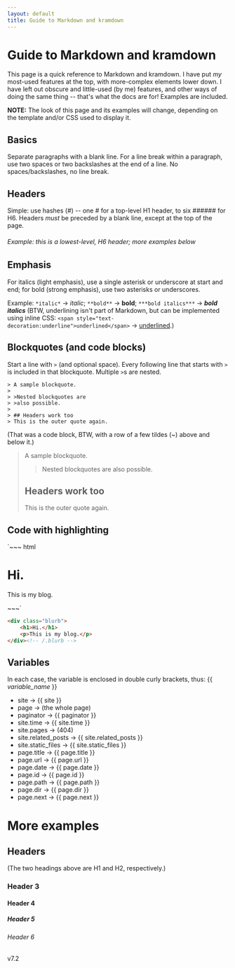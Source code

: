 ```yaml
---
layout: default
title: Guide to Markdown and kramdown
---
```

# Guide to Markdown and kramdown

This page is a quick reference to Markdown and kramdown. I have put *my* most-used features at the top, with more-complex elements lower down. I have left out obscure and little-used (by me) features, and other ways of doing the same thing -- that's what the docs are for! Examples are included.

**NOTE:** The look of this page and its examples will change, depending on the template and/or CSS used to display it.

## Basics

Separate paragraphs with a blank line. For a line break within a paragraph, use two spaces or two backslashes at the end of a line. No spaces/backslashes, no line break.

## Headers

Simple: use hashes (\#) -- one \# for a top-level H1 header, to six \###### for H6. Headers *must* be preceded by a blank line, except at the top of the page.

###### Example: this is a lowest-level, H6 header; more examples below

## Emphasis

For italics (light emphasis), use a single asterisk or underscore at start and end; for bold (strong emphasis), use two asterisks or underscores. 

Example: `*italic*` &#8594; *italic*; `**bold**` &#8594; **bold**; `***bold italics***` &#8594; ***bold italics***
(BTW, underlining isn't part of Markdown, but can be implemented using inline CSS: `<span style="text-decoration:underline">underlined</span>`  &#8594; <span style="text-decoration:underline">underlined</span>.)

## Blockquotes (and code blocks)

Start a line with `>` (and optional space). Every following line that starts with `>` is included in that blockquote. Multiple `>`s are nested.

~~~~
> A sample blockquote.
>
> >Nested blockquotes are
> >also possible.
>
> ## Headers work too
> This is the outer quote again.
~~~~

(That was a code block, BTW, with a row of a few tildes (~) above and below it.)

> A sample blockquote.
>
> >Nested blockquotes are
> >also possible.
>
> ## Headers work too
> This is the outer quote again.

## Code with highlighting

`~~~ html
<div class="blurb">
	<h1>Hi.</h1>
	<p>This is my blog.</p>
</div><!-- /.blurb -->
~~~`

~~~ html
<div class="blurb">
	<h1>Hi.</h1>
	<p>This is my blog.</p>
</div><!-- /.blurb -->
~~~

## Variables

In each case, the variable is enclosed in double curly brackets, thus: \{\{ *variable_name* \}\}

* site &#8594; {{ site }}
* page &#8594; (the whole page)
* paginator &#8594; {{ paginator }}
* site.time &#8594; {{ site.time }}
* site.pages &#8594; (404)
* site.related_posts &#8594; {{ site.related_posts }}
* site.static_files &#8594; {{ site.static_files }}
* page.title &#8594; {{ page.title }}
* page.url &#8594; {{ page.url }}
* page.date &#8594; {{ page.date }}
* page.id &#8594; {{ page.id }}
* page.path &#8594; {{ page.path }}
* page.dir &#8594; {{ page.dir }}
* page.next &#8594; {{ page.next }}

# More examples

## Headers

(The two headings above are H1 and H2, respectively.)

### Header 3

#### Header 4

##### Header 5

###### Header 6

v7.2
